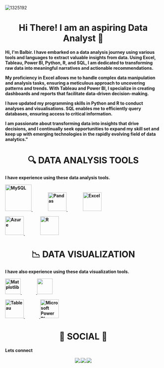 ![1325192](https://github.com/Balbir-Lehto/Balbir-Lehto/assets/153186301/3ba99b6f-dce9-4b3d-ad9b-ab8c962c1373)


<!---
Balbir-Lehto/Balbir-Lehto is a ✨ special ✨ repository because its `README.md` (this file) appears on your GitHub profile.
You can click the Preview link to take a look at your changes.
--->
<div align="center"> <h1 align="center"> Hi There! I am an aspiring Data Analyst 👋 </h1> </div> 

<b>Hi, I'm Balbir. I have embarked on a data analysis journey using various tools and languages to extract valuable insights from data. Using Excel, Tableau, Power BI, Python, R, and SQL, I am dedicated to transforming raw data into meaningful narratives and actionable recommendations.

My proficiency in Excel allows me to handle complex data manipulation and analysis tasks, ensuring a meticulous approach to uncovering patterns and trends. With Tableau and Power BI, I specialize in creating dashboards and reports that facilitate data-driven decision-making.

I have updated my programming skills in Python and R to conduct analyses and visualisations. SQL enables me to efficiently query databases, ensuring access to critical information.

I am passionate about transforming data into insights that drive decisions, and I continually seek opportunities to expand my skill set and keep up with emerging technologies in the rapidly evolving field of data analytics."<b> 

 

<p></p> 

<div align="center"> <h1 align="center"> 🔍 DATA ANALYSIS TOOLS  </h1> </div> 

 

<b>I have experience using these data analysis tools.<b> 

<p align="center"> 
   
<a href="#" target="_blank"> <img src="https://www.mysql.com/common/logos/logo-mysql-170x115.png" alt="MySQL" height="85"/> </a>&nbsp;&nbsp;&nbsp;&nbsp;&nbsp;&nbsp;&nbsp;&nbsp;&nbsp;&nbsp;&nbsp;&nbsp;&nbsp;&nbsp; <a href="#" target="_blank"> <img src="https://upload.wikimedia.org/wikipedia/commons/thumb/e/ed/Pandas_logo.svg/2560px-Pandas_logo.svg.png" alt="Pandas" height="60"/> </a>&nbsp;&nbsp;&nbsp;&nbsp;&nbsp;&nbsp;&nbsp;&nbsp;&nbsp;&nbsp;&nbsp;&nbsp;&nbsp;&nbsp; <a href="#" target="_blank"> <img src="https://upload.wikimedia.org/wikipedia/commons/thumb/3/34/Microsoft_Office_Excel_%282019%E2%80%93present%29.svg/512px-Microsoft_Office_Excel_%282019%E2%80%93present%29.svg.png" alt="Excel" height="60"/> </a> 

<a href="#" target="_blank"> <img src="https://upload.wikimedia.org/wikipedia/commons/thumb/a/a8/Microsoft_Azure_Logo.svg/187px-Microsoft_Azure_Logo.svg.png" alt="Azure" height="60"/> </a>&nbsp;&nbsp;&nbsp;&nbsp;&nbsp;&nbsp;&nbsp;&nbsp;&nbsp;&nbsp;&nbsp;&nbsp;&nbsp;&nbsp; <a href="#" target="_blank"> <img src="https://www.r-project.org/logo/Rlogo.png" alt="R" height="60"/> </a> 

 

</p> 

 

<div align="center"> <h1 align="center"> 📉  DATA VISUALIZATION </h1> </div> 

 

<b>I have also experience using these data visualization tools.<b> 

 

<p align="center"> 

<a href="#" target="_blank"> <img src="https://matplotlib.org/stable/_images/sphx_glr_logos2_003.png" alt="Matplotlib" height="50"/> </a> &nbsp;&nbsp;&nbsp;&nbsp;&nbsp;&nbsp;&nbsp;&nbsp;&nbsp;&nbsp;&nbsp;&nbsp;&nbsp;&nbsp;<a href="#" target="_blank"> <img src="https://seaborn.pydata.org/_static/logo-wide-lightbg.svg" height="50"/> </a> 

<a href="#" target="_blank"> <img src="https://www.tableau.com/sites/default/files/2022-04/TableauLogo_RGB.png" alt="Tableau" height="60"/> </a> &nbsp;&nbsp;&nbsp;&nbsp;&nbsp;&nbsp;&nbsp;&nbsp;&nbsp;&nbsp;&nbsp;&nbsp;&nbsp;&nbsp;<a href="#" target="_blank"> <img src="https://insightsoftware.com/wp-content/uploads/2018/03/blog-microsoft-power-bi-solid-color.jpg" alt="Microsoft Power BI" height="60"/> </a> 

</p> 

 

<div align="center"> <h1 align="center"> 👨 SOCIAL 👩 </h1> </div> 

<b>Lets connect</b> 

<p align="center"> 

 

<a href="linkedin.com//in/balbir-lehto-443281133"> 

  <img align="center" src="https://img.shields.io/badge/linkedin-%230077B5.svg?&style=for-the-badge&logo=linkedin&logoColor=white" /> 

</a> 

 

<a href="https://public.tableau.com/app/profile/balbir.lehto/vizzes"> 

  <img align="center" src="https://img.shields.io/badge/-Tableau-1e376b?style=for-the-badge&logo=tableau&logoColor=white"  /> 

</a> 

 

<a href="mailto:">   

  <img align="center" src="https://img.shields.io/badge/gmail-f1f2f6.svg?&style=for-the-badge&logo=gmail&logoColor=red"  /> 

</a> 

 

</p> 

 
